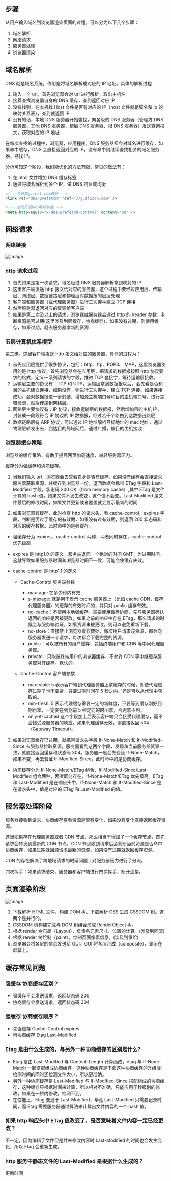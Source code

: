## 步骤

从用户输入域名到浏览器渲染页面的过程，可以分为以下几个步骤：

1. 域名解析
2. 网络请求
3. 服务器处理
4. 浏览器渲染

## 域名解析

DNS 就是域名系统，作用是将域名解析成对应的 IP 地址。具体的解析过程

1. 输入一个 url，首先浏览器会对 url 进行解析，取出主机名
2. 接着查找浏览器自身的 DNS 缓存，查到返回对应 IP
3. 没有找到，在本机找 Host 文件是否有对应的 IP（host 文件就是域名和 ip 的映射关系表），查到就返回 IP
4. 没有的话，本地 DNS 服务器开始查找，向各级的 DNS 服务器（管理方 DNS 服务器、其他 DNS 服务器、顶层 DNS 服务器、根 DNS 服务器）发送查询报文，获取对应的 IP 地址

在每次查找的过程中，浏览器，应用程序，DNS 服务器都会对域名进行缓存，如果命中缓存，DNS 会直接返回对应的 IP，没有命中则继续查找相关的域名服务器，寻找 IP。

分析可知这个阶段，我们能优化的方法有限，常见的做法有：

1. 在 html 文件增加 DNS 缓存标签
2. 通过将域名解析到多个 IP，做 DNS 的负载均衡

```html
<!-- 会预取g.test.com解析 -->
<link rel="dns-prefetch" href="//g.alicdn.com" />

<!-- 自动开启DNS解析功能 -->
<meta http-equiv="x-dns-prefetch-control" content="on" />
```

## 网络请求

### 网络链接

![image](https://xiaosu72.oss-cn-shanghai.aliyuncs.com/blog/images/%E6%9C%AA%E5%91%BD%E5%90%8D1623221100.png)

### http 请求过程

1. 首先如果是第一次请求，域名经过 DNS 服务器解析拿到映射的 IP
2. 这里客户端发送 http 报文给对应的服务器，这个过程中要经过应用层、传输层、网络层、数据链路层和物理层对数据报的层层处理
3. 客户端和服务器（或代理服务器）进行三次握手建立 TCP 连接
4. 然后服务器返回对应的资源给客户端
5. 如果是第二次及以上的请求，浏览器或服务器会通过 http 的 header 参数，判断资源是否过期(这里涉及到强缓存，协商缓存)，如果没有过期，则使用缓存，如果过期，就去服务器拿新的资源

### 五层计算机体系模型

第二步，这里客户端发送 http 报文给对应的服务器，具体的过程为：

1. 首先应用层提供了很多协议，包括：http、ftp、POP3、IMAP，这里浏览器使用的是 http 协议，首先浏览器会在应用层，把请求的数据报按照 http 协议要求的格式，定义一系列请求的字段，推进 TCP 套接字，等待运输层接收。
2. 运输层主要的协议有：TCP 和 UDP，运输层拿到数据报以后，会先看是否和目的主机建立连接，如果没有，则进行三次握手，建立 TCP 连接。如果连接成功，会对数据报进一步封装，增加源主机端口号和目的主机端口号，进行差错检测，然后传递到网络层。
3. 网络层主要协议有：IP 协议，接收运输层的数据报，然后增加目的主机 IP，封装成一段段符合 IP 协议的 IP 数据报，经过若干个路由到达数据链路层
4. 数据链路层有 ARP 协议，可以通过 IP 地址解析目标地址的 mac 地址，通过物理层转发出去，到达目的局域网后，通过广播，被目的主机接收

### 浏览器缓存策略

浏览器的缓存策略，有助于提高网页加载速度，减轻服务器压力。

缓存分为强缓存和协商缓存。

1. 当我们输入 url，浏览器会去查看自身是否有缓存，如果没有缓存会直接请求服务器获取资源，并缓存到浏览器一份，返回数据会携带 ETag 字段和 Last-Modified 字段，状态码 200 OK（from memory cache）,其中 ETag 是文件计算的 hash 值，如果文件不发生改变，这个值不会变。Last-Modified 是文件最后的修改时间，如果文件更新或者覆盖就会显示最新的时间

2. 如果浏览器有缓存，此时检查 http 的请求头，看 cache-control、expires 字段，判断是否过了缓存的有效期，如果没有过有效期，则返回 200 状态码和对应的缓存数据。此时命中的是强缓存。

- 强缓存分为 expires、cache-control 两种，两者同时存在，cache-control 优先级高

- expires 是 http1.0 的定义，服务端返回一个绝对的时间 GMT，为过期时间。这就导致如果服务器时间和浏览器时间不一致，可能会使缓存失效。

- cache-control 是 http1.1 的定义

  - Cache-Control 服务端参数

    - max-age: 在多少秒内有效
    - s-maxage: 就是用于表示 cache 服务器上（比如 cache CDN，缓存代理服务器）的缓存的有效时间的，并只对 public 缓存有效。
    - no-cache：不使用本地强缓存。需要使用缓存协商，先与服务器确认返回的响应是否被更改，如果之前的响应中存在 ETag，那么请求的时候会与服务端验证，如果资源未被更改，则可以避免重新下载。
    - no-store：直接禁止浏览器缓存数据，每次用户请求该资源，都会向服务器发送一个请求，每次都会下载完整的资源。
    - public：可以被所有的用户缓存，包括终端用户和 CDN 等中间代理服务器。
    - private：只能被终端用户的浏览器缓存，不允许 CDN 等中继缓存服务器对其缓存。默认的。

  - Cache-Control 客户端参数
    - max-stale: 5 表示客户端到代理服务器上拿缓存的时候，即使代理缓存过期了也不要紧，只要过期时间在 5 秒之内，还是可以从代理中获取的。
    - min-fresh: 5 表示代理缓存需要一定的新鲜度，不要等到缓存刚好到期再拿，一定要在到期前 5 秒之前的时间拿，否则拿不到。
    - only-if-cached 这个字段加上后表示客户端只会接受代理缓存，而不会接受源服务器的响应。如果代理缓存无效，则直接返回 504（Gateway Timeout）。

3. 如果浏览器缓存已过期，就携带请求头字段 If-None-Match 和 If-Modified-Since 去服务器拉取资源，服务器看到这两个字段，发现和当前服务器资源一致，就直接返回缓存和状态码 304。服务器一般会先验证 If-None-Match，如果不变，再去验证 If-Modified-Since。此时命中的是协商缓存。

- 协商缓存分为 If-None-Match/ETag 组合、If-Modified-Since/Last-Modified 组合两种，两者同时存在，If-None-Match/ETag 优先级高。ETag 和 Last-Modified 是在响应头中，If-None-Match 和 If-Modified-Since 是在请求头中，值是对应的 ETag 和 Last-Modified 的值。

## 服务器处理阶段

服务器接收到请求，协商缓存查看资源是否有变化，如果没有变化直接返回缓存资源。

这里如果存在代理服务器或者 CDN 节点，那么相当于增加了一个缓存节点，首先请求会转发到最新的 CDN 节点，CDN 节点收到请求后会判断当前资源是否命中协商缓存，如果过期就回源请求最新的资源，如果没有过期就返回缓存资源。

CDN 的存在解决了跨地域请求的时延问题；对服务器压力进行了分流。

四次挥手：如果请求结束，服务器和客户端进行四次挥手，断开连接。

## 页面渲染阶段

![image](https://p9-juejin.byteimg.com/tos-cn-i-k3u1fbpfcp/7169ac55453c4138a61c1f733524ff5c~tplv-k3u1fbpfcp-watermark.image)

1. 下载解析 HTML 文件，构建 DOM 树。下载解析 CSS 生成 CSSDOM 树。这两个是并行的。
2. CSSDOM 树构建完成与 DOM 树组合形成 RenderObject 树。
3. 根据 render 树布局（Layout），负责各元素尺寸、位置的计算。(涉及到回流)
4. 根据 render 树绘制（paint），绘制页面像素信息。(涉及到重绘)
5. 浏览器会将各层的信息发送给 GUI，GUI 将各层合成（composite），显示在屏幕上。

## 缓存常见问题

### 强缓存 协商缓存区别？

- 强缓存不会发送请求，返回状态码 200
- 协商缓存会发送请求，返回状态码 304

### 强缓存 协商缓存顺序？

- 先强缓存 Cache-Control expires
- 再协商缓存 Etag Last-Modified

### Etag 是由什么生成的，与另外一种协商缓存的区别是什么?

- Etag 是由 Last-Modified 与 Content-Length 计算而成，etag 与 If-None-Match 一起搭配组成协商缓存，这种协商缓存是下面这种协商缓存的升级版，检测时间的同时还检测文件大小，所以更准确。
- 另外一种协商缓存是 Last-Modified 与 If-Modified-Since 搭配组成的协商缓存，这种缓存只根据时间来计算，所以相对不准确，只能应用于秒级别的修改，如果在一秒内修改，检测不到。
- 在性能上，Etag 要逊于 Last-Modified，毕竟 Last-Modified 只需要记录时间，而 Etag 需要服务器通过算法来计算出文件内容的一个 hash 值。

### 如果 http 响应头中 ETag 值改变了，是否意味着文件内容一定已经更改？

不一定，因为编辑了文件但是并未修改内容时 Last-Modified 的时间也会发生变化，所以 Etag 会重新生成。

### http 服务中静态文件的 Last-Modified 是根据什么生成的？

更新时间
